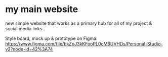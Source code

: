 # my main website
 new simple website that works as a primary hub for all of my project & social media links.
 
Style board, mock up & prototype on Figma: 
 https://www.figma.com/file/bkZoJ3kKFooPL0cM6UVHDs/Personal-Studio-v2?node-id=42%3A74
